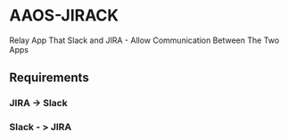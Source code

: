# AAOS-JIRACK
Relay App That Slack and JIRA - Allow Communication Between The Two Apps

## Requirements


### JIRA -> Slack


### Slack - > JIRA
